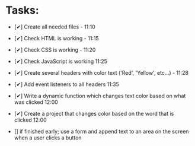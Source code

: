 # Tasks:
* [✔] Create all needed files - 11:10
* [✔] Check HTML is working - 11:15
* [✔] Check CSS is working - 11:20
* [✔] Check JavaScript is working 11:25
* [✔] Create several headers with color text ('Red',   'Yellow', etc...) - 11:28
* [✔] Add event listeners to all headers 11:35 
* [✔] Write a dynamic function which changes text color based on what was clicked 12:00
 
* [✔] Create a project that changes color based on the word that is clicked 12:00
* [] if finished early; use a form and append text to an area on the screen when a user clicks a button